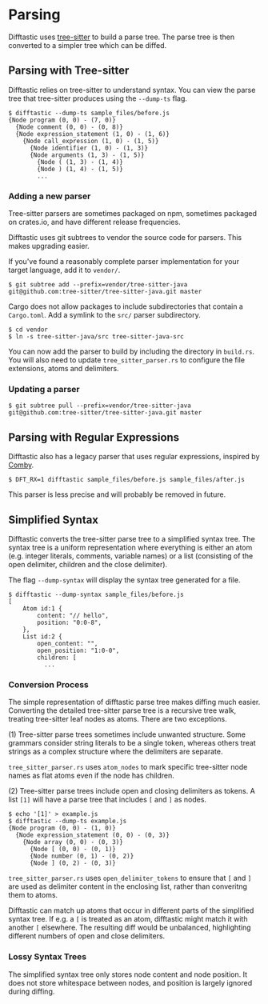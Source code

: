 # Parsing

Difftastic uses
[tree-sitter](https://tree-sitter.github.io/tree-sitter/) to build a
parse tree. The parse tree is then converted to a simpler tree which
can be diffed.

## Parsing with Tree-sitter

Difftastic relies on tree-sitter to understand syntax. You can view
the parse tree that tree-sitter produces using the `--dump-ts`
flag.

```
$ difftastic --dump-ts sample_files/before.js
{Node program (0, 0) - (7, 0)}
  {Node comment (0, 0) - (0, 8)}
  {Node expression_statement (1, 0) - (1, 6)}
    {Node call_expression (1, 0) - (1, 5)}
      {Node identifier (1, 0) - (1, 3)}
      {Node arguments (1, 3) - (1, 5)}
        {Node ( (1, 3) - (1, 4)}
        {Node ) (1, 4) - (1, 5)}
        ...
```

### Adding a new parser

Tree-sitter parsers are sometimes packaged on npm, sometimes packaged
on crates.io, and have different release frequencies.

Difftastic uses git subtrees to vendor the source code for
parsers. This makes upgrading easier.

If you've found a reasonably complete parser implementation for your
target language, add it to `vendor/`.

```
$ git subtree add --prefix=vendor/tree-sitter-java git@github.com:tree-sitter/tree-sitter-java.git master
```

Cargo does not allow packages to include subdirectories that contain a
`Cargo.toml`. Add a symlink to the `src/` parser subdirectory.

```
$ cd vendor
$ ln -s tree-sitter-java/src tree-sitter-java-src
```

You can now add the parser to build by including the directory in
`build.rs`. You will also need to update `tree_sitter_parser.rs` to
configure the file extensions, atoms and delimiters.

### Updating a parser

```
$ git subtree pull --prefix=vendor/tree-sitter-java git@github.com:tree-sitter/tree-sitter-java.git master
```

## Parsing with Regular Expressions

Difftastic also has a legacy parser that uses regular expressions,
inspired by [Comby](https://github.com/comby-tools/comby).

```
$ DFT_RX=1 difftastic sample_files/before.js sample_files/after.js
```

This parser is less precise and will probably be removed in future.

## Simplified Syntax

Difftastic converts the tree-sitter parse tree to a simplified syntax
tree. The syntax tree is a uniform representation where everything is
either an atom (e.g. integer literals, comments, variable names) or a
list (consisting of the open delimiter, children and the close
delimiter).

The flag `--dump-syntax` will display the syntax tree generated for a
file.

```
$ difftastic --dump-syntax sample_files/before.js
[
    Atom id:1 {
        content: "// hello",
        position: "0:0-8",
    },
    List id:2 {
        open_content: "",
        open_position: "1:0-0",
        children: [
          ...
```

### Conversion Process

The simple representation of difftastic parse tree makes diffing much
easier. Converting the detailed tree-sitter parse tree is a recursive
tree walk, treating tree-sitter leaf nodes as atoms. There are two
exceptions.

(1) Tree-sitter parse trees sometimes include unwanted structure. Some
grammars consider string literals to be a single token, whereas others
treat strings as a complex structure where the delimiters are
separate.

`tree_sitter_parser.rs` uses `atom_nodes` to mark specific tree-sitter
node names as flat atoms even if the node has children.

(2) Tree-sitter parse trees include open and closing delimiters as
tokens. A list `[1]` will have a parse tree that includes `[` and `]`
as nodes.

```
$ echo '[1]' > example.js
$ difftastic --dump-ts example.js
{Node program (0, 0) - (1, 0)}
  {Node expression_statement (0, 0) - (0, 3)}
    {Node array (0, 0) - (0, 3)}
      {Node [ (0, 0) - (0, 1)}
      {Node number (0, 1) - (0, 2)}
      {Node ] (0, 2) - (0, 3)}
```

`tree_sitter_parser.rs` uses `open_delimiter_tokens` to ensure that
`[` and `]` are used as delimiter content in the enclosing list,
rather than converitng them to atoms.

Difftastic can match up atoms that occur in different parts of the
simplified syntax tree. If e.g. a `[` is treated as an atom,
difftastic might match it with another `[` elsewhere. The resulting
diff would be unbalanced, highlighting different numbers of open and
close delimiters.

### Lossy Syntax Trees

The simplified syntax tree only stores node content and node
position. It does not store whitespace between nodes, and position is
largely ignored during diffing.
